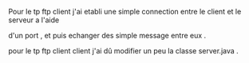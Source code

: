 Pour le tp ftp client j'ai etabli une simple connection entre le client et le serveur  a l'aide

 d'un port , et puis echanger des simple message entre eux .


  pour le tp ftp client client j'ai dû modifier un peu la classe server.java .
  
